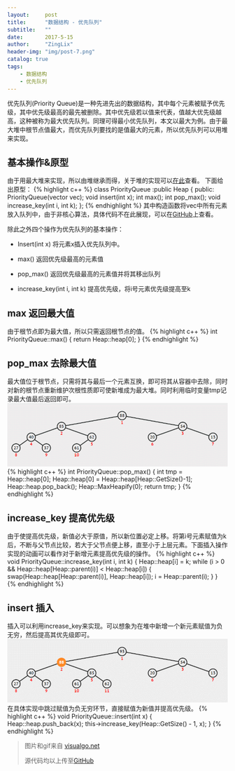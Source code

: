 ```yaml
---
layout:     post
title:      "数据结构 - 优先队列"
subtitle:   ""
date:       2017-5-15
author:     "ZingLix"
header-img: "img/post-7.png"
catalog: true
tags:
    - 数据结构
    - 优先队列
---
```


优先队列(Priority Queue)是一种先进先出的数据结构，其中每个元素被赋予优先级，其中优先级最高的最先被删除。其中优先级若以值来代表，值越大优先级越高，这种被称为最大优先队列。同理可得最小优先队列，本文以最大为例。由于最大堆中根节点值最大，而优先队列要找的是值最大的元素，所以优先队列可以用堆来实现。

## 基本操作&原型
由于用最大堆来实现，所以由堆继承而得，关于堆的实现可以[在此](/2017/05/15/Heap/)查看。
下面给出原型：
{% highlight c++ %}
class PriorityQueue :public Heap {
public:
	PriorityQueue(vector<int> vec);
	void insert(int x);
	int max();
	int pop_max();
	void increase_key(int i, int k);
};
{% endhighlight %}
其中构造函数将vec中所有元素放入队列中，由于非核心算法，具体代码不在此展现，可以在[GitHub](https://github.com/ZingLix/Data-Structures-and-Algorithm/tree/master/Heap)上查看。

除此之外四个操作为优先队列的基本操作：
- Insert(int x) 将元素x插入优先队列中。

- max() 返回优先级最高的元素值

- pop_max() 返回优先级最高的元素值并将其移出队列

- increase_key(int i, int k) 提高优先级，将i号元素优先级提高至k

## max 返回最大值
由于根节点即为最大值，所以只需返回根节点的值。
{% highlight c++ %}
int PriorityQueue::max()
{
	return Heap::heap[0];
}
{% endhighlight %}

## pop_max 去除最大值
最大值位于根节点，只需将其与最后一个元素互换，即可将其从容器中去除，同时对新的根节点重新维护次根性质即可使新堆成为最大堆。同时利用临时变量tmp记录最大值最后返回即可。
![ExtractMax.gif](\img\in-post\Heap\ExtractMax.gif)
{% highlight c++ %}
int PriorityQueue::pop_max()
{
	int tmp = Heap::heap[0];
	Heap::heap[0] = Heap::heap[Heap::GetSize()-1];
	Heap::heap.pop_back();
	Heap::MaxHeapify(0);
	return tmp;
}
{% endhighlight %}


## increase_key 提高优先级
由于使提高优先级，新值必大于原值，所以新位置必定上移。将第i号元素赋值为k后，不断与父节点比较，若大于父节点便上移，直至小于上层元素。下面插入操作实现的动画可以看作对于新增元素提高优先级的操作。
{% highlight c++ %}
void PriorityQueue::increase_key(int i, int k)
{
	Heap::heap[i] = k;
	while (i > 0 && Heap::heap[Heap::parent(i)] < Heap::heap[i]) {
		swap(Heap::heap[Heap::parent(i)], Heap::heap[i]);
		i = Heap::parent(i);
	}
}
{% endhighlight %}

## insert 插入
插入可以利用increase_key来实现。可以想象为在堆中新增一个新元素赋值为负无穷，然后提高其优先级即可。
![Insert.gif](\img\in-post\Heap\Insert.gif)
在具体实现中跳过赋值为负无穷环节，直接赋值为新值并提高优先级。
{% highlight c++ %}
void PriorityQueue::insert(int x)
{
	Heap::heap.push_back(x);
	this->increase_key(Heap::GetSize() - 1, x);
}
{% endhighlight %}

> 图片和gif来自 [visualgo.net](https://visualgo.net/)
> 
> 源代码均以上传至[GitHub](https://github.com/ZingLix/Data-Structures-and-Algorithm/tree/master/Heap)